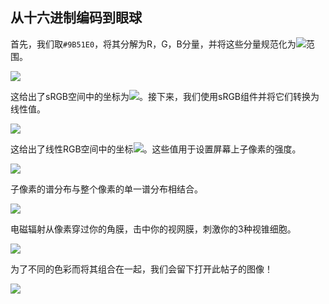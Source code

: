 ## 从十六进制编码到眼球

首先，我们取`#9B51E0`，将其分解为R，G，B分量，并将这些分量规范化为![](https://yylifen.github.io/sundries-trans/other/color/svg/35.svg)范围。

![](http://jamie-wong.com/images/color/summary1.png)

这给出了sRGB空间中的坐标为![](https://yylifen.github.io/sundries-trans/other/color/svg/20.svg)。接下来，我们使用sRGB组件并将它们转换为线性值。

![](http://jamie-wong.com/images/color/summary2.png)

这给出了线性RGB空间中的坐标![](https://yylifen.github.io/sundries-trans/other/color/svg/36.svg)。这些值用于设置屏幕上子像素的强度。

![](http://jamie-wong.com/images/color/summary3.png)

子像素的谱分布与整个像素的单一谱分布相结合。

![](http://jamie-wong.com/images/color/summary4.png)

电磁辐射从像素穿过你的角膜，击中你的视网膜，刺激你的3种视锥细胞。

![](http://jamie-wong.com/images/color/summary5.png)

为了不同的色彩而将其组合在一起，我们会留下打开此帖子的图像！

![](http://jamie-wong.com/images/color/Hero.png)

